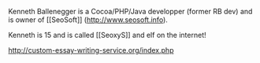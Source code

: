 Kenneth Ballenegger is a Cocoa/PHP/Java developper (former RB dev) and is owner of [[SeoSoft]] (http://www.seosoft.info).

Kenneth is 15 and is called [[SeoxyS]] and elf on the internet!



http://custom-essay-writing-service.org/index.php